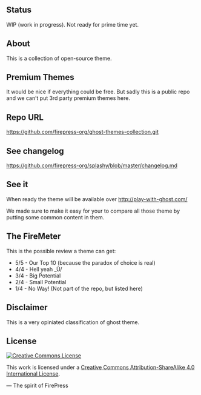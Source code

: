 ## Status
WIP (work in progress). Not ready for prime time yet.

## About
This is a collection of open-source theme. 

## Premium Themes
It would be nice if everything could be free. But sadly this is a public repo and we can’t put 3rd party premium themes here.

## Repo URL
https://github.com/firepress-org/ghost-themes-collection.git

## See changelog
https://github.com/firepress-org/splashy/blob/master/changelog.md

## See it

When ready the theme will be available over http://play-with-ghost.com/

We made sure to make it easy for your to compare all those theme by putting some common content in them.

## The FireMeter

This is the possible review a theme can get:

- 5/5 - Our Top 10 (because the paradox of choice is real)
- 4/4 - Hell yeah _Ù/
- 3/4 - Big Potential
- 2/4 - Small Potential
- 1/4 - No Way! (Not part of the repo, but listed here)

## Disclaimer

This is a very opiniated classification of ghost theme. 

## License

[![Creative Commons License](https://i.creativecommons.org/l/by-sa/4.0/88x31.png)](http://creativecommons.org/licenses/by-sa/4.0/)

This work is licensed under a [Creative Commons Attribution-ShareAlike 4.0 International License](http://creativecommons.org/licenses/by-sa/4.0/).

— The spirit of FirePress